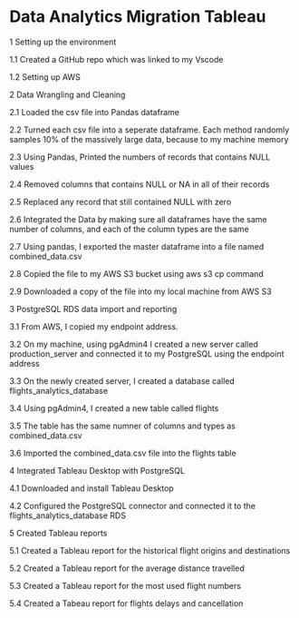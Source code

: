 # Data Analytics Migration Tableau
1 Setting up the environment

1.1 Created a GitHub repo which was linked to my Vscode

1.2 Setting up AWS

2 Data Wrangling and Cleaning

2.1  Loaded the csv file into Pandas dataframe

2.2 Turned each csv file into a seperate dataframe. Each method randomly samples 10% of the massively large data, because to my machine memory

2.3 Using Pandas, Printed the numbers of records that contains NULL values

2.4 Removed columns that contains NULL or NA in all of their records

2.5 Replaced any record that still contained NULL with zero

2.6 Integrated the Data by making sure all dataframes have the same number of columns, and each of the column types are the same

2.7 Using pandas, I exported the master dataframe into a file named combined_data.csv

2.8 Copied the file to my AWS S3 bucket using aws s3 cp command

2.9 Downloaded a copy of the file into my local machine from AWS S3


3 PostgreSQL RDS data import and reporting

3.1 From AWS, I copied my endpoint address.

3.2 On my machine, using pgAdmin4 I created a new server called production_server and connected it to my PostgreSQL using the endpoint address

3.3 On the newly created server, I created a database called flights_analytics_database

3.4 Using pgAdmin4, I created a new table called flights

3.5 The table has the same numner of columns and types as combined_data.csv

3.6 Imported the combined_data.csv file into the flights table

4 Integrated Tableau Desktop with PostgreSQL 

4.1 Downloaded and install Tableau Desktop

4.2 Configured the PostgreSQL connector and connected it to the flights_analytics_database RDS

5 Created Tableau reports

5.1 Created a Tableau report for the historical flight origins and destinations

5.2 Created a Tableau report for the average distance travelled

5.3 Created a Tableau report for the most used flight numbers

5.4 Created a Tabeau report for flights delays and cancellation



